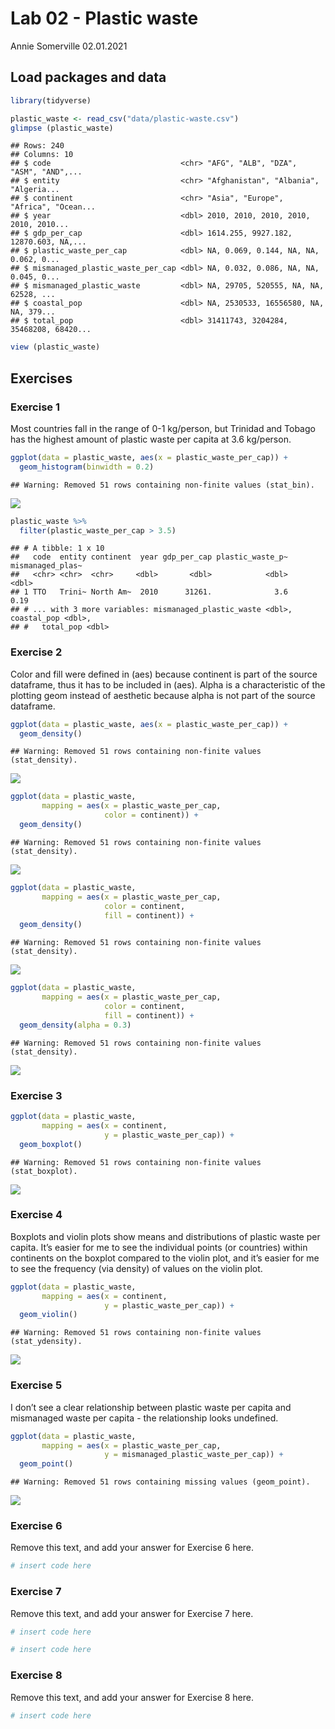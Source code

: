 Lab 02 - Plastic waste
================
Annie Somerville
02.01.2021

## Load packages and data

``` r
library(tidyverse) 
```

``` r
plastic_waste <- read_csv("data/plastic-waste.csv")
glimpse (plastic_waste)
```

    ## Rows: 240
    ## Columns: 10
    ## $ code                             <chr> "AFG", "ALB", "DZA", "ASM", "AND",...
    ## $ entity                           <chr> "Afghanistan", "Albania", "Algeria...
    ## $ continent                        <chr> "Asia", "Europe", "Africa", "Ocean...
    ## $ year                             <dbl> 2010, 2010, 2010, 2010, 2010, 2010...
    ## $ gdp_per_cap                      <dbl> 1614.255, 9927.182, 12870.603, NA,...
    ## $ plastic_waste_per_cap            <dbl> NA, 0.069, 0.144, NA, NA, 0.062, 0...
    ## $ mismanaged_plastic_waste_per_cap <dbl> NA, 0.032, 0.086, NA, NA, 0.045, 0...
    ## $ mismanaged_plastic_waste         <dbl> NA, 29705, 520555, NA, NA, 62528, ...
    ## $ coastal_pop                      <dbl> NA, 2530533, 16556580, NA, NA, 379...
    ## $ total_pop                        <dbl> 31411743, 3204284, 35468208, 68420...

``` r
view (plastic_waste)
```

## Exercises

### Exercise 1

Most countries fall in the range of 0-1 kg/person, but Trinidad and
Tobago has the highest amount of plastic waste per capita at 3.6
kg/person.

``` r
ggplot(data = plastic_waste, aes(x = plastic_waste_per_cap)) +
  geom_histogram(binwidth = 0.2)
```

    ## Warning: Removed 51 rows containing non-finite values (stat_bin).

![](lab-02_files/figure-gfm/plastic-waste-continent-1.png)<!-- -->

``` r
plastic_waste %>%
  filter(plastic_waste_per_cap > 3.5)
```

    ## # A tibble: 1 x 10
    ##   code  entity continent  year gdp_per_cap plastic_waste_p~ mismanaged_plas~
    ##   <chr> <chr>  <chr>     <dbl>       <dbl>            <dbl>            <dbl>
    ## 1 TTO   Trini~ North Am~  2010      31261.              3.6             0.19
    ## # ... with 3 more variables: mismanaged_plastic_waste <dbl>, coastal_pop <dbl>,
    ## #   total_pop <dbl>

### Exercise 2

Color and fill were defined in (aes) because continent is part of the
source dataframe, thus it has to be included in (aes). Alpha is a
characteristic of the plotting geom instead of aesthetic because alpha
is not part of the source dataframe.

``` r
ggplot(data = plastic_waste, aes(x = plastic_waste_per_cap)) +
  geom_density()
```

    ## Warning: Removed 51 rows containing non-finite values (stat_density).

![](lab-02_files/figure-gfm/plastic-waste-density-1.png)<!-- -->

``` r
ggplot(data = plastic_waste, 
       mapping = aes(x = plastic_waste_per_cap, 
                     color = continent)) +
  geom_density()
```

    ## Warning: Removed 51 rows containing non-finite values (stat_density).

![](lab-02_files/figure-gfm/plastic-waste-density-2.png)<!-- -->

``` r
ggplot(data = plastic_waste, 
       mapping = aes(x = plastic_waste_per_cap, 
                     color = continent, 
                     fill = continent)) +
  geom_density()
```

    ## Warning: Removed 51 rows containing non-finite values (stat_density).

![](lab-02_files/figure-gfm/plastic-waste-density-3.png)<!-- -->

``` r
ggplot(data = plastic_waste, 
       mapping = aes(x = plastic_waste_per_cap, 
                     color = continent, 
                     fill = continent)) +
  geom_density(alpha = 0.3)
```

    ## Warning: Removed 51 rows containing non-finite values (stat_density).

![](lab-02_files/figure-gfm/plastic-waste-density-4.png)<!-- -->

### Exercise 3

``` r
ggplot(data = plastic_waste, 
       mapping = aes(x = continent, 
                     y = plastic_waste_per_cap)) +
  geom_boxplot()
```

    ## Warning: Removed 51 rows containing non-finite values (stat_boxplot).

![](lab-02_files/figure-gfm/plastic-waste-boxplot-1.png)<!-- -->

### Exercise 4

Boxplots and violin plots show means and distributions of plastic waste
per capita. It’s easier for me to see the individual points (or
countries) within continents on the boxplot compared to the violin plot,
and it’s easier for me to see the frequency (via density) of values on
the violin plot.

``` r
ggplot(data = plastic_waste, 
       mapping = aes(x = continent, 
                     y = plastic_waste_per_cap)) +
  geom_violin()
```

    ## Warning: Removed 51 rows containing non-finite values (stat_ydensity).

![](lab-02_files/figure-gfm/plastic-waste-violin-1.png)<!-- -->

### Exercise 5

I don’t see a clear relationship between plastic waste per capita and
mismanaged waste per capita - the relationship looks undefined.

``` r
ggplot(data = plastic_waste, 
       mapping = aes(x = plastic_waste_per_cap, 
                     y = mismanaged_plastic_waste_per_cap)) +
  geom_point()
```

    ## Warning: Removed 51 rows containing missing values (geom_point).

![](lab-02_files/figure-gfm/plastic-waste-mismanaged-1.png)<!-- -->

### Exercise 6

Remove this text, and add your answer for Exercise 6 here.

``` r
# insert code here
```

### Exercise 7

Remove this text, and add your answer for Exercise 7 here.

``` r
# insert code here
```

``` r
# insert code here
```

### Exercise 8

Remove this text, and add your answer for Exercise 8 here.

``` r
# insert code here
```
